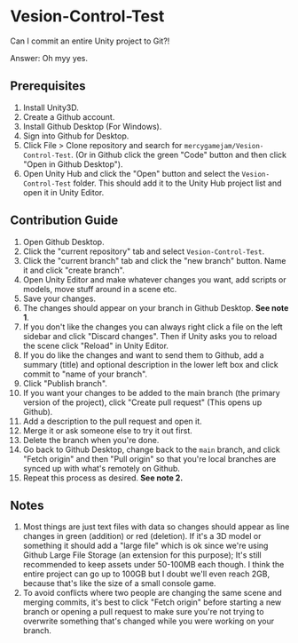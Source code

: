 # Vesion-Control-Test
 Can I commit an entire Unity project to Git?!

Answer: Oh myy yes.

## Prerequisites

1. Install Unity3D.
2. Create a Github account.
3. Install Github Desktop (For Windows).
4. Sign into Github for Desktop.
5. Click File > Clone repository and search for `mercygamejam/Vesion-Control-Test`. (Or in Github click the green "Code" button and then click "Open in Github Desktop").
6. Open Unity Hub and click the "Open" button and select the `Vesion-Control-Test` folder. This should add it to the Unity Hub project list and open it in Unity Editor.

## Contribution Guide
1. Open Github Desktop.
2. Click the "current repository" tab and select `Vesion-Control-Test`.
3. Click the "current branch" tab and click the "new branch" button. Name it and click "create branch".
4. Open Unity Editor and make whatever changes you want, add scripts or models, move stuff around in a scene etc.
5. Save your changes.
6. The changes should appear on your branch in Github Desktop. **See note 1**.
7. If you don't like the changes you can always right click a file on the left sidebar and click "Discard changes". Then if Unity asks you to reload the scene click "Reload" in Unity Editor.
8. If you do like the changes and want to send them to Github, add a summary (title) and optional description in the lower left box and click commit to "name of your branch".
9. Click "Publish branch".
10. If you want your changes to be added to the main branch (the primary version of the project), click "Create pull request" (This opens up Github).
11. Add a description to the pull request and open it.
12. Merge it or ask someone else to try it out first.
13. Delete the branch when you're done.
14. Go back to Github Desktop, change back to the `main` branch, and click "Fetch origin" and then "Pull origin" so that you're local branches are synced up with what's remotely on Github.
15. Repeat this process as desired. **See note 2.**

## Notes
1. Most things are just text files with data so changes should appear as line changes in green (addition) or red (deletion). If it's a 3D model or something it should add a "large file" which is ok since we're using Github Large File Storage (an extension for this purpose); It's still recommended to keep assets under 50-100MB each though. I think the entire project can go up to 100GB but I doubt we'll even reach 2GB, because that's like the size of a small console game.
2. To avoid conflicts where two people are changing the same scene and merging commits, it's best to click "Fetch origin" before starting a new branch or opening a pull request to make sure you're not trying to overwrite something that's changed while you were working on your branch.
